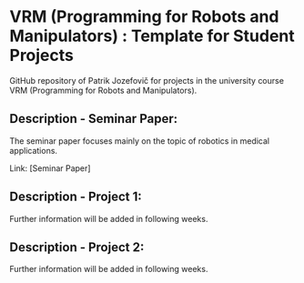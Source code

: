 # VRM (Programming for Robots and Manipulators) : Template for Student Projects
GitHub repository of Patrik Jozefovič for projects in the university course VRM (Programming for Robots and Manipulators).

## Description - Seminar Paper:

The seminar paper focuses mainly on the topic of robotics in medical applications.

Link: [Seminar Paper] <link>

## Description - Project 1:
Further information will be added in following weeks.

## Description - Project 2:

Further information will be added in following weeks.
